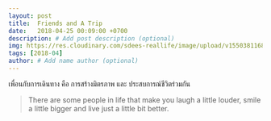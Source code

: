 ```yaml
---
layout: post
title:  Friends and A Trip
date:   2018-04-25 00:09:00 +0700
description: # Add post description (optional)
img: https://res.cloudinary.com/sdees-reallife/image/upload/v1550381168/IMG_4451.jpg # Add image post (optional)
tags: [2018-04]
author: # Add name author (optional)
---
```

เพื่อนกับการเดินทาง คือ การสร้างมิตรภาพ และ ประสบการณ์ชีวิตร่วมกัน

> There are some people in life that make you laugh a little louder, smile a little bigger and live just a little bit better.
